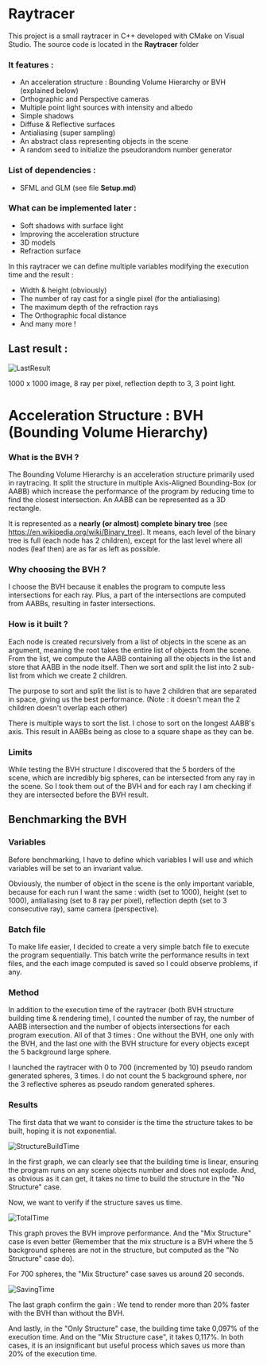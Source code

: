 # Raytracer

This project is a small raytracer in C++ developed with CMake on Visual Studio.
The source code is located in the **Raytracer** folder

### It features :

- An acceleration structure : Bounding Volume Hierarchy or BVH (explained below)
- Orthographic and Perspective cameras
- Multiple point light sources with intensity and albedo
- Simple shadows
- Diffuse & Reflective surfaces
- Antialiasing (super sampling)
- An abstract class representing objects in the scene
- A random seed to initialize the pseudorandom number generator

### List of dependencies : 

- SFML and GLM (see file **Setup.md**)

### What can be implemented later :

- Soft shadows with surface light
- Improving the acceleration structure
- 3D models
- Refraction surface

In this raytracer we can define multiple variables modifying the execution time and the result :

- Width & height (obviously)
- The number of ray cast for a single pixel (for the antialiasing)
- The maximum depth of the refraction rays
- The Orthographic focal distance
- And many more !



## Last result :

![LastResult](LastResult.png)

1000 x 1000 image, 8 ray per pixel, reflection depth to 3, 3 point light.

# Acceleration Structure : BVH (Bounding Volume Hierarchy)

### What is the BVH ?

The Bounding Volume Hierarchy is an acceleration structure primarily used in raytracing. It split the structure in multiple Axis-Aligned Bounding-Box (or AABB) which increase the performance of the program by reducing time to find the closest intersection. An AABB can be represented as a 3D rectangle.

It is represented as a **nearly (or almost) complete binary tree** (see https://en.wikipedia.org/wiki/Binary_tree). It means, each level of the binary tree is full (each node has 2 children), except for the last level where all nodes (leaf then) are as far as left as possible.

### Why choosing the BVH ?

I choose the BVH because it enables the program to compute less intersections for each ray. Plus, a part of the intersections are computed from AABBs, resulting in faster intersections.

### How is it built ?

Each node is created recursively from a list of objects in the scene as an argument, meaning the root takes the entire list of objects from the scene. From the list, we compute the AABB containing all the objects in the list and store that AABB in the node itself. Then we sort and split the list into 2 sub-list from which we create 2 children.

The purpose to sort and split the list is to have 2 children that are separated in space, giving us the best performance. (Note : it doesn't mean the 2 children doesn't overlap each other)

There is multiple ways to sort the list. I chose to sort on the longest AABB's axis. This result in AABBs being as close to a square shape as they can be.

### Limits

While testing the BVH structure I discovered that the 5 borders of the scene, which are incredibly big spheres, can be intersected from any ray in the scene. So I took them out of the BVH and for each ray I am checking if they are intersected before the BVH result.



## Benchmarking the BVH

### Variables

Before benchmarking, I have to define which variables I will use and which variables will be set to an invariant value.

Obviously, the number of object in the scene is the only important variable, because for each run I want the same : width (set to 1000), height (set to 1000), antialiasing (set to 8 ray per pixel), reflection depth (set to 3 consecutive ray), same camera (perspective).

### Batch file

To make life easier, I decided to create a very simple batch file to execute the program sequentially.
This batch write the performance results in text files, and the each image computed is saved so I could observe problems, if any.

### Method

In addition to the execution time of the raytracer (both BVH structure building time & rendering time), I counted the number of ray, the number of AABB intersection and the number of objects intersections for each program execution. All of that 3 times : One without the BVH, one only with the BVH, and the last one with the BVH structure for every objects except the 5 background large sphere.

I launched the raytracer with 0 to 700 (incremented by 10) pseudo random generated spheres, 3 times. I do not count the 5 background sphere, nor the 3 reflective spheres as pseudo random generated spheres.



### Results

The first data that we want to consider is the time the structure takes to be built, hoping it is not exponential.

![StructureBuildTime](Benchmark/StructureBuildTime.png)

In the first graph, we can clearly see that the building time is linear, ensuring the program runs on any scene objects number and does not explode. And, as obvious as it can get, it takes no time to build the structure in the "No Structure" case.

Now, we want to verify if the structure saves us time.

![TotalTime](Benchmark/TotalTime.png)

This graph proves the BVH improve performance. And the "Mix Structure" case is even better (Remember that the mix structure is a BVH where the 5 background spheres are not in the structure, but computed as the "No Structure" case do).

For 700 spheres, the "Mix Structure" case saves us around 20 seconds. 

![SavingTime](Benchmark/SavingTime.png)

The last graph confirm the gain : We tend to render more than 20% faster with the BVH than without the BVH.

And lastly, in the "Only Structure" case, the building time take 0,097% of the execution time. And on the "Mix Structure case", it takes 0,117%. In both cases, it is  an insignificant but useful process which saves us more than 20% of the execution time.



